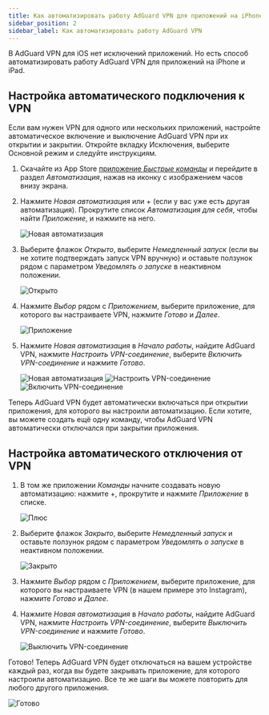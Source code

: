 ```yaml
---
title: Как автоматизировать работу AdGuard VPN для приложений на iPhone и iPad
sidebar_position: 2
sidebar_label: Как автоматизировать работу AdGuard VPN
---
```


В AdGuard VPN для iOS нет исключений приложений. Но есть способ автоматизировать работу AdGuard VPN для приложений на iPhone и iPad.

## Настройка автоматического подключения к VPN

Если вам нужен VPN для одного или нескольких приложений, настройте автоматическое включение и выключение AdGuard VPN при их открытии и закрытии. Откройте вкладку Исключения, выберите Основной режим и следуйте инструкциям.

1. Скачайте из App Store [приложение *Быстрые команды*](https://apps.apple.com/us/app/shortcuts/id915249334) и перейдите в раздел *Автоматизация*, нажав на иконку с изображением часов внизу экрана.

1. Нажмите *Новая автоматизация* или + (если у вас уже есть другая автоматизация). Прокрутите список *Автоматизация для себя*, чтобы найти *Приложение*, и нажмите на него.

    ![Новая автоматизация](https://cdn.adguardvpn.com/content/kb/vpn/ios/automation/newautomation.png)

1. Выберите флажок *Открыто*, выберите *Немедленный запуск* (если вы не хотите подтверждать запуск VPN вручную) и оставьте ползунок рядом с параметром *Уведомлять о запуске* в неактивном положении.

    ![Открыто](https://cdn.adguardvpn.com/content/kb/vpn/ios/automation/isopened.png)

1. Нажмите *Выбор* рядом с *Приложением*, выберите приложение, для которого вы настраиваете VPN, нажмите *Готово* и *Далее*.

    ![Приложение](https://cdn.adguardvpn.com/content/kb/vpn/ios/automation/app.png)

1. Нажмите *Новая автоматизация* в *Начало работы*, найдите AdGuard VPN, нажмите *Настроить VPN-соединение*, выберите *Включить VPN-соединение* и нажмите *Готово*.

    ![Новая автоматизация](https://cdn.adguardvpn.com/content/kb/vpn/ios/automation/blankautomation.png) ![Настроить VPN-соединение](https://cdn.adguardvpn.com/content/kb/vpn/ios/automation/setvpnconnection.png) ![Включить VPN-соединение](https://cdn.adguardvpn.com/content/kb/vpn/ios/automation/turnvpnconnectionon.png)

Теперь AdGuard VPN будет автоматически включаться при открытии приложения, для которого вы настроили автоматизацию. Если хотите, вы можете создать ещё одну команду, чтобы AdGuard VPN автоматически отключался при закрытии приложения.

## Настройка автоматического отключения от VPN

1. В том же приложении *Команды* начните создавать новую автоматизацию: нажмите +, прокрутите и нажмите *Приложение* в списке.

    ![Плюс](https://cdn.adguardvpn.com/content/kb/vpn/ios/automation/plus.png)

1. Выберите флажок *Закрыто*, выберите *Немедленный запуск* и оставьте ползунок рядом с параметром *Уведомлять о запуске* в неактивном положении.

    ![Закрыто](https://cdn.adguardvpn.com/content/kb/vpn/ios/automation/isclosed.png)

1. Нажмите *Выбор* рядом с *Приложением*, выберите приложение, для которого вы настраиваете VPN (в нашем примере это Instagram), нажмите *Готово* и *Далее*.

1. Нажмите *Новая автоматизация* в *Начало работы*, найдите AdGuard VPN, нажмите *Настроить VPN-соединение*, выберите *Выключить VPN-соединение* и нажмите *Готово*.

    ![Выключить VPN-соединение](https://cdn.adguardvpn.com/content/kb/vpn/ios/automation/turnvpnconnectionoff.png)

Готово! Теперь AdGuard VPN будет отключаться на вашем устройстве каждый раз, когда вы будете закрывать приложение, для которого настроили автоматизацию. Все те же шаги вы можете повторить для любого другого приложения.

![Готово](https://cdn.adguardvpn.com/content/kb/vpn/ios/automation/done.png)
